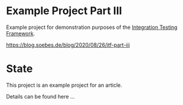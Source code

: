 <!---
 Licensed to the Apache Software Foundation (ASF) under one or more
 contributor license agreements.  See the NOTICE file distributed with
 this work for additional information regarding copyright ownership.
 The ASF licenses this file to You under the Apache License, Version 2.0
 (the "License"); you may not use this file except in compliance with
 the License.  You may obtain a copy of the License at

      http://www.apache.org/licenses/LICENSE-2.0

 Unless required by applicable law or agreed to in writing, software
 distributed under the License is distributed on an "AS IS" BASIS,
 WITHOUT WARRANTIES OR CONDITIONS OF ANY KIND, either express or implied.
 See the License for the specific language governing permissions and
 limitations under the License.
-->
# Example Project Part III

Example project for demonstration purposes of the [Integration Testing Framework][itf].

https://blog.soebes.de/blog/2020/08/26/itf-part-iii

# State
This project is an example project for an article.

Details can be found here ...


[itf]: https://khmarbaise.github.io/maven-it-extension/
